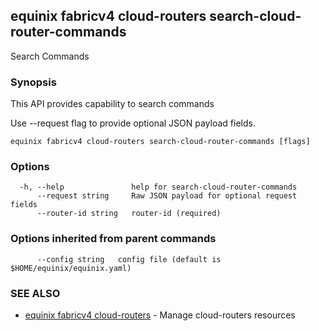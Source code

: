 ## equinix fabricv4 cloud-routers search-cloud-router-commands

Search Commands

### Synopsis

This API provides capability to search commands

Use --request flag to provide optional JSON payload fields.

```
equinix fabricv4 cloud-routers search-cloud-router-commands [flags]
```

### Options

```
  -h, --help               help for search-cloud-router-commands
      --request string     Raw JSON payload for optional request fields
      --router-id string   router-id (required)
```

### Options inherited from parent commands

```
      --config string   config file (default is $HOME/equinix/equinix.yaml)
```

### SEE ALSO

* [equinix fabricv4 cloud-routers](equinix_fabricv4_cloud-routers.md)	 - Manage cloud-routers resources

